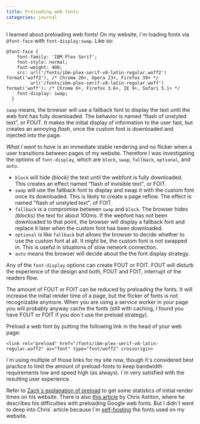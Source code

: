 ```yaml
---
title: Preloading web fonts
categories: journal
---
```

I learned about preloading web fonts! On my website, I´m loading fonts via `@font-face` with `font-display:swap`. Like so:

```
@font-face {
    font-family: 'IBM Plex Serif';
    font-style: normal;
    font-weight: 400;
    src: url('/fonts/ibm-plex-serif-v8-latin-regular.woff2') format('woff2'), /* Chrome 26+, Opera 23+, Firefox 39+ */
         url('/fonts/ibm-plex-serif-v8-latin-regular.woff') format('woff'); /* Chrome 6+, Firefox 3.6+, IE 9+, Safari 5.1+ */    
    font-display: swap;
  }
```

`swap` means, the browser will use a fallback font to display the text until the web font has fully downloaded. The behavior is named “flash of unstyled text”, or FOUT. It makes the initial display of information to the user fast, but creates an annoying *flash*, once the custom font is downloaded and injected into the page.

*What I want to have* is an immediate stable rendering and no flicker when a user transitions between pages of my website. Therefore I was investigating the options of `font-display`, which are `block`, `swap`, `fallback`, `optional`, and `auto`. 

- `block` will hide *(block)* the text until the webfont is fully downloaded. This creates an effect named "flash of invisible text", or FOIT.
- `swap` will use the fallback font to display and swap it with the custom font once its downloaded. This is likely to create a page reflow. The effect is named "flash of unstyled text", of FOIT.
- `fallback` is a compromise between `swap` and `block`. The browser hides *(blocks)* the text for about 100ms. If the webfont has not been downloaded to that point, the browser will display a fallback font and replace it later when the custom font has been downloaded.
- `optional` is like `fallback` but allows the browser to decide whether to use the custom font at all. It might be, the custom font is not swapped in. This is useful in situations of slow network connection.
- `auto` means the browser will decide about the the font display strategy.

Any of the `font-display` options can create FOUT or FOIT. FOUT will disturb the experience of the design and both, FOUT and FOIT, interrupt of the readers flow. 

The amount of FOUT or FOIT can be reduced by preloading the fonts. It will increase the initial render time of a page, but the flicker of fonts is not recognizable anymore. When you are using a service worker in your page you will probably anyway cache the fonts (still with caching, I found you have FOUT or FOIT if you don´t use the preload strategy).

Preload a web font by putting the following link in the head of your web page:

```
<link rel="preload" href="/fonts/ibm-plex-serif-v8-latin-regular.woff2" as="font" type="font/woff2" crossorigin>
```

I´m using multiple of those links for my site now, though it´s considered best practice to limit the amount of preload-fonts to keep bandwidth requirements low and speed high (as always). I´m very satisfied with the resulting user experience.

Refer to [Zach´s explanation of preload](https://www.zachleat.com/web/preload/) to get some statistics of initial render times on his website. There is also [this article](https://ashton.codes/preload-google-fonts-using-resource-hints/) by Chris Ashton, where he describes his difficulties with preloading Google web fonts. But I didn´t went to deep into Chris´ article because I´m [self-hosting](/journal/google-webfonts-helper/) the fonts used on my website.
